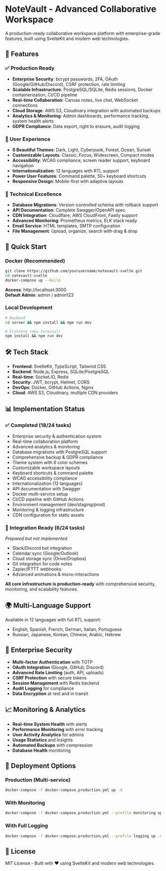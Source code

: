# NoteVault - Advanced Collaborative Workspace

A production-ready collaborative workspace platform with enterprise-grade features, built using SvelteKit and modern web technologies.

## 🚀 Features

### ✅ **Production Ready**
- **Enterprise Security**: bcrypt passwords, 2FA, OAuth (Google/GitHub/Discord), CSRF protection, rate limiting
- **Scalable Infrastructure**: PostgreSQL/SQLite, Redis sessions, Docker containerization, CI/CD pipeline
- **Real-time Collaboration**: Canvas notes, live chat, WebSocket connections
- **Cloud Storage**: AWS S3, Cloudinary integration with automated backups
- **Analytics & Monitoring**: Admin dashboards, performance tracking, system health alerts
- **GDPR Compliance**: Data export, right to erasure, audit logging

### 🎨 **User Experience**
- **6 Beautiful Themes**: Dark, Light, Cyberpunk, Forest, Ocean, Sunset
- **Customizable Layouts**: Classic, Focus, Widescreen, Compact modes
- **Accessibility**: WCAG compliance, screen reader support, keyboard navigation
- **Internationalization**: 12 languages with RTL support
- **Power User Features**: Command palette, 50+ keyboard shortcuts
- **Responsive Design**: Mobile-first with adaptive layouts

### 🔧 **Technical Excellence**
- **Database Migrations**: Version-controlled schema with rollback support
- **API Documentation**: Complete Swagger/OpenAPI spec
- **CDN Integration**: Cloudflare, AWS CloudFront, Fastly support
- **Advanced Monitoring**: Prometheus metrics, ELK stack ready
- **Email Service**: HTML templates, SMTP configuration
- **File Management**: Upload, organize, search with drag & drop

## 🏃 Quick Start

### Docker (Recommended)
```bash
git clone https://github.com/yourusername/notevault-svelte.git
cd notevault-svelte
docker-compose up --build
```

**Access**: http://localhost:3000  
**Default Admin**: admin / admin123

### Local Development
```bash
# Backend
cd server && npm install && npm run dev

# Frontend (new terminal)
npm install && npm run dev
```

## 🛠️ Tech Stack

- **Frontend**: SvelteKit, TypeScript, Tailwind CSS
- **Backend**: Node.js, Express, SQLite/PostgreSQL  
- **Real-time**: Socket.IO, Redis
- **Security**: JWT, bcrypt, Helmet, CORS
- **DevOps**: Docker, GitHub Actions, Nginx
- **Cloud**: AWS S3, Cloudinary, multiple CDN providers

## 📊 Implementation Status

### ✅ **Completed (18/24 tasks)**
- Enterprise security & authentication system
- Real-time collaboration platform
- Advanced analytics & monitoring
- Database migrations with PostgreSQL support
- Comprehensive backup & GDPR compliance
- Theme system with 6 color schemes
- Customizable workspace layouts
- Keyboard shortcuts & command palette
- WCAG accessibility compliance
- Internationalization (12 languages)
- API documentation with Swagger
- Docker multi-service setup
- CI/CD pipeline with GitHub Actions
- Environment management (dev/staging/prod)
- Monitoring & logging infrastructure
- CDN configuration for static assets

### 🔄 **Integration Ready (6/24 tasks)**
*Prepared but not implemented*
- Slack/Discord bot integration
- Calendar sync (Google/Outlook)
- Cloud storage sync (Drive/Dropbox)
- Git integration for code notes
- Zapier/IFTTT webhooks
- Advanced animations & micro-interactions

**All core infrastructure is production-ready** with comprehensive security, monitoring, and scalability features.

## 🌍 Multi-Language Support

Available in 12 languages with full RTL support:
- English, Spanish, French, German, Italian, Portuguese
- Russian, Japanese, Korean, Chinese, Arabic, Hebrew

## 🔐 Enterprise Security

- **Multi-factor Authentication** with TOTP
- **OAuth Integration** (Google, GitHub, Discord)
- **Advanced Rate Limiting** (auth, API, uploads)
- **CSRF Protection** with secure tokens
- **Session Management** with Redis backend
- **Audit Logging** for compliance
- **Data Encryption** at rest and in transit

## 📈 Monitoring & Analytics

- **Real-time System Health** with alerts
- **Performance Monitoring** with error tracking
- **User Activity Analytics** for admins
- **Usage Statistics** and insights
- **Automated Backups** with compression
- **Database Health** monitoring

## 🚀 Deployment Options

### Production (Multi-service)
```bash
docker-compose -f docker-compose.production.yml up -d
```

### With Monitoring
```bash
docker-compose -f docker-compose.production.yml --profile monitoring up -d
```

### With Full Logging
```bash
docker-compose -f docker-compose.production.yml --profile logging up -d
```

## 📄 License

MIT License - Built with ❤️ using SvelteKit and modern web technologies.